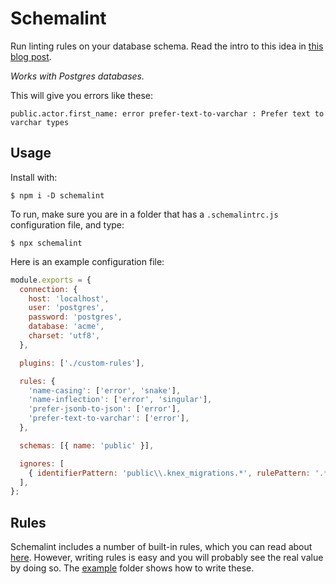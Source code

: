 # Schemalint

Run linting rules on your database schema. Read the intro to this idea in [this blog post](https://medium.com/@kristiandupont/database-schema-linting-5e83b18dc99a).

_Works with Postgres databases._

This will give you errors like these:

```
public.actor.first_name: error prefer-text-to-varchar : Prefer text to varchar types
```

## Usage

Install with:

```
$ npm i -D schemalint
```

To run, make sure you are in a folder that has a `.schemalintrc.js` configuration file, and type:

```
$ npx schemalint
```

Here is an example configuration file:

```javascript
module.exports = {
  connection: {
    host: 'localhost',
    user: 'postgres',
    password: 'postgres',
    database: 'acme',
    charset: 'utf8',
  },

  plugins: ['./custom-rules'],

  rules: {
    'name-casing': ['error', 'snake'],
    'name-inflection': ['error', 'singular'],
    'prefer-jsonb-to-json': ['error'],
    'prefer-text-to-varchar': ['error'],
  },

  schemas: [{ name: 'public' }],

  ignores: [
    { identifierPattern: 'public\\.knex_migrations.*', rulePattern: '.*' },
  ],
};
```

## Rules

Schemalint includes a number of built-in rules, which you can read about [here](/src/rules). However, writing rules is easy and you will probably see the real value by doing so. The [example](/example) folder shows how to write these.

